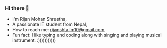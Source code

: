 ### Hi there 👋

<!--
**tofu-10/tofu-10** is a ✨ _special_ ✨ repository because its `README.md` (this file) appears on your GitHub profile.

Here are some ideas to get you started:

- 🔭 I’m currently working on ...
- 🌱 I’m currently learning ...
- 👯 I’m looking to collaborate on ...
- 🤔 I’m looking for help with ...
- 💬 Ask me about ...
- 📫 How to reach me: ...
- 😄 Pronouns: ...
- ⚡ Fun fact: ...
-->

- I'm Rijan Mohan Shrestha,
- A passionate IT student from Nepal,
- How to reach me: rijanshta.lm10@gmail.com,
- Fun fact: I like typing and coding along with singing and playing musical instrument. :)))))))))))

